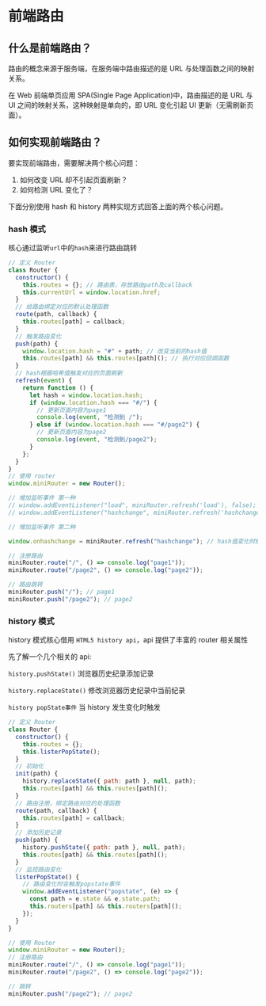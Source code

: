 # 前端路由

## 什么是前端路由？

路由的概念来源于服务端，在服务端中路由描述的是 URL 与处理函数之间的映射关系。

在 Web 前端单页应用 SPA(Single Page Application)中，路由描述的是 URL 与 UI 之间的映射关系，这种映射是单向的，即 URL 变化引起 UI 更新（无需刷新页面）。

## 如何实现前端路由？

要实现前端路由，需要解决两个核心问题：

1. 如何改变 URL 却不引起页面刷新？
2. 如何检测 URL 变化了？

下面分别使用 hash 和 history 两种实现方式回答上面的两个核心问题。

### hash 模式

核心通过监听`url`中的`hash`来进行路由跳转

```javascript
// 定义 Router
class Router {
  constructor() {
    this.routes = {}; // 路由表，存放路由path及callback
    this.currentUrl = window.location.href;
  }
  // 给路由绑定对应的默认处理函数
  route(path, callback) {
    this.routes[path] = callback;
  }
  // 触发路由变化
  push(path) {
    window.location.hash = "#" + path; // 改变当前的hash值
    this.routes[path] && this.routes[path](); // 执行对应回调函数
  }
  // hash根据哈希值触发对应的页面刷新
  refresh(event) {
    return function () {
      let hash = window.location.hash;
      if (window.location.hash === "#/") {
        // 更新页面内容为page1
        console.log(event, "检测到 /");
      } else if (window.location.hash === "#/page2") {
        // 更新页面内容为page2
        console.log(event, "检测到/page2");
      }
    };
  }
}
// 使用 router
window.miniRouter = new Router();

// 增加监听事件 第一种
// window.addEventListener("load", miniRouter.refresh('load'), false); // 页面加载时触发
// window.addEventListener("hashchange", miniRouter.refresh('hashchange'), false); // hash值变化时触发

// 增加监听事件 第二种

window.onhashchange = miniRouter.refresh("hashchange"); // hash值变化时触发

// 注册路由
miniRouter.route("/", () => console.log("page1"));
miniRouter.route("/page2", () => console.log("page2"));

// 路由跳转
miniRouter.push("/"); // page1
miniRouter.push("/page2"); // page2
```

### history 模式

history 模式核心借用 `HTML5 history api`，api 提供了丰富的 router 相关属性

先了解一个几个相关的 api:

`history.pushState()` 浏览器历史纪录添加记录

`history.replaceState()` 修改浏览器历史纪录中当前纪录

`history popState事件` 当 history 发生变化时触发

```javascript
// 定义 Router
class Router {
  constructor() {
    this.routes = {};
    this.listerPopState();
  }
  // 初始化
  init(path) {
    history.replaceState({ path: path }, null, path);
    this.routes[path] && this.routes[path]();
  }
  // 路由注册，绑定路由对应的处理函数
  route(path, callback) {
    this.routes[path] = callback;
  }
  // 添加历史记录
  push(path) {
    history.pushState({ path: path }, null, path);
    this.routes[path] && this.routes[path]();
  }
  // 监控路由变化
  listerPopState() {
    // 路由变化时会触发popstate事件
    window.addEventListener("popstate", (e) => {
      const path = e.state && e.state.path;
      this.routers[path] && this.routers[path]();
    });
  }
}

// 使用 Router
window.miniRouter = new Router();
// 注册路由
miniRouter.route("/", () => console.log("page1"));
miniRouter.route("/page2", () => console.log("page2"));

// 跳转
miniRouter.push("/page2"); // page2
```
